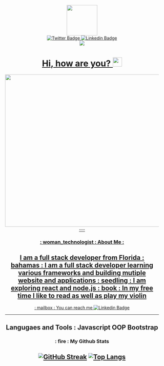 <div id="header" align="center">
  <img src= "https://media.giphy.com/media/p7bz7zIIW2dJemYweL/giphy.gif" width="100" height= "100">
<div id="badges" align="center">
   <a href= "www.twitter.com/@drummerbrown5">
 <img src= "https://img.shields.io/badge/Twitter-purple?logo=twitter&logoColor=white" alt= "Twitter Badge">
  </a>
  <a href="www.linkedin.com/in/deja-drummer1714">
 <img src= "https://img.shields.io/badge/Linkedin-purple?logo=linkedin&logoColor=white" alt= "Linkedin Badge">
</div>
  <img src= "https://komarev.com/ghpvc/?username=DrummerDee">
<h1>
  Hi, how are you?
  <img src="https://media.giphy.com/media/hvRJCLFzcasrR4ia7z/giphy.gif" width="30px" color="brown"/>
</h1>
  <div align= "center">
    <img src="https://media.giphy.com/media/fxI9bA67DZwp3Un78g/giphy.gif" width= "620" height= "500" />
  </div>
  ---
  
  ### : woman_technologist : About Me :
  
  I am a full stack developer from Florida
   : bahamas : I am a full stack developer learning various frameworks and building mutiple website and applications 
  : seedling : I am exploring react and node.js
  : book : In my free time I like to read as well as play my violin
  ----
  : mailbox : You can reach me [![Linkedin Badge](https://img.shields.io/badge/-Deja-Drummer-blue?style=flat&logo=Linkedin&logoColor=white)](www.linkedin.com/in/deja-drummer1714)
  
  ---
  Langugaes and Tools : 
   Javascript 
   OOP 
   Bootstrap 
  ---
  ### : fire : My Github Stats 
[![GitHub Streak](http://github-readme-streak-stats.herokuapp.com?user=DrummerDee&theme=shades-of-purple&hide_border=true&date_format=n%2Fj%5B%2FY%5D)](https://git.io/streak-stats)
  [![Top Langs](https://github-readme-stats.vercel.app/api/top-langs/?username=DrummerDee&layout=demo)](https://github.com/anuraghazra/github-readme-stats)
  ---

